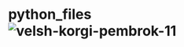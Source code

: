 # python_files![velsh-korgi-pembrok-11](https://user-images.githubusercontent.com/113061115/206196331-716d05fb-d7fb-45d8-bf21-f581def7f6fd.jpg)
